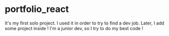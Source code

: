 # portfolio_react
It's my first solo project. I used it in order to try to find a dev job. Later, I add some project inside ! I'm a junior dev, so I try to do my best code !
